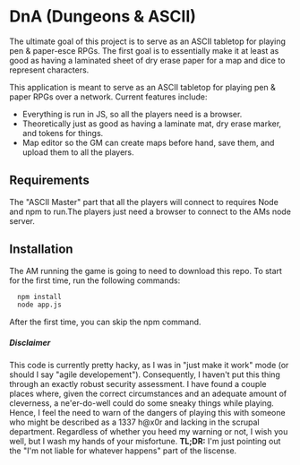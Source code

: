 DnA (Dungeons & ASCII)
=======

The ultimate goal of this project is to serve as an ASCII tabletop for playing pen & paper-esce RPGs.  The first goal is to essentially make it at least as good as having a laminated sheet of dry erase paper for a map and dice to represent characters.

This application is meant to serve as an ASCII tabletop for playing pen & paper RPGs over a network.  Current features include:
+ Everything is run in JS, so all the players need is a browser.
+ Theoretically just as good as having a laminate mat, dry erase marker, and tokens for things.
+ Map editor so the GM can create maps before hand, save them, and upload them to all the players.

Requirements
------------

The "ASCII Master" part that all the players will connect to requires Node and npm to run.The players just need a browser to connect to the AMs node server.

Installation
------------
The AM running the game is going to need to download this repo.
To start for the first time, run the following commands:
```Bash
  npm install
  node app.js
```
After the first time, you can skip the npm command.

##### Disclaimer

This code is currently pretty hacky, as I was in "just make it work" mode (or should I say "agile developement").  Consequently, I haven't put this thing through an exactly robust security assessment.  I have found a couple places where, given the correct circumstances and an adequate amount of cleverness, a ne'er-do-well could do some sneaky things while playing.  Hence, I feel the need to warn of the dangers of playing this with someone who might be described as a 1337 h@x0r and lacking in the scrupal department.  Regardless of whether you heed my warning or not, I wish you well, but I wash my hands of your misfortune.
**TL;DR:** I'm just pointing out the "I'm not liable for whatever happens" part of the liscense.
